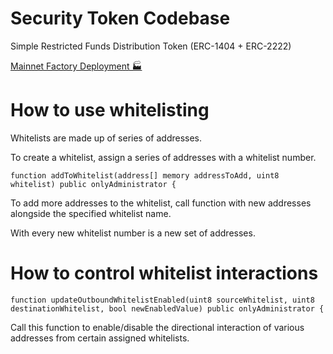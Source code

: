 # Security Token Codebase
Simple Restricted Funds Distribution Token (ERC-1404 + ERC-2222)

[Mainnet Factory Deployment 🏭](https://etherscan.io/address/0x697D15d97af389A5f7922eFECEab39A688A74A99#code)

# How to use whitelisting

Whitelists are made up of series of addresses.

To create a whitelist, assign a series of addresses with a whitelist number.

    function addToWhitelist(address[] memory addressToAdd, uint8 whitelist) public onlyAdministrator {

To add more addresses to the whitelist, call function with new addresses alongside the specified whitelist name.

With every new whitelist number is a new set of addresses.

# How to control whitelist interactions

    function updateOutboundWhitelistEnabled(uint8 sourceWhitelist, uint8 destinationWhitelist, bool newEnabledValue) public onlyAdministrator {

Call this function to enable/disable the directional interaction of various addresses from certain assigned whitelists.
